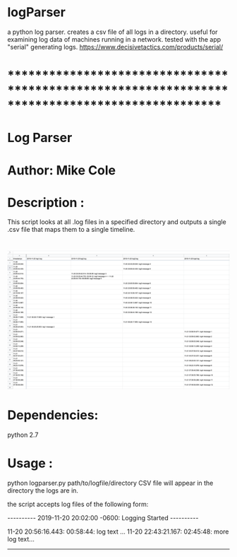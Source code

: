 # logParser
a python log parser. creates a csv file of all logs in a directory. useful for examining log data of machines running in a network. tested with the app "serial" generating logs. https://www.decisivetactics.com/products/serial/

# ***********************************************************************************************
# Log Parser
# Author: Mike Cole
# Description : 
This script looks at all .log files in a specified directory and outputs a single .csv file that maps them to a single timeline. 
# 
![example csv file](examplelogs.png)

# Dependencies: 
python 2.7

# Usage : 

python logparser.py path/to/logfile/directory
CSV file will appear in the directory the logs are in.

the script accepts log files of the following form:


 ---------- 2019-11-20 20:02:00 -0600: Logging Started ----------

 11-20 20:56:16.443: 00:58:44: log text ...
 11-20 22:43:21.167: 02:45:48: more log text...

 ***********************************************************************************************
